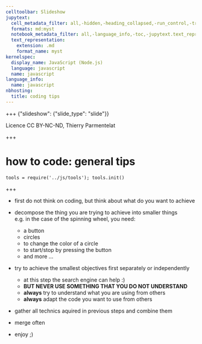 ```yaml
---
celltoolbar: Slideshow
jupytext:
  cell_metadata_filter: all,-hidden,-heading_collapsed,-run_control,-trusted
  formats: md:myst
  notebook_metadata_filter: all,-language_info,-toc,-jupytext.text_representation.jupytext_version,-jupytext.text_representation.format_version
  text_representation:
    extension: .md
    format_name: myst
kernelspec:
  display_name: JavaScript (Node.js)
  language: javascript
  name: javascript
language_info:
  name: javascript
nbhosting:
  title: coding tips
---
```


+++ {"slideshow": {"slide_type": "slide"}}

Licence CC BY-NC-ND, Thierry Parmentelat

+++

# how to code: general tips

```{code-cell}
tools = require('../js/tools'); tools.init()
```

+++

* first do not think on coding, but think about what do you want to achieve
* decompose the thing you are trying to achieve into smaller things  
  e.g. in the case of the spinning wheel, you need:

  * a button
  * circles
  * to change the color of a circle
  * to start/stop by pressing the button
  * and more ...
* try to achieve the smallest objectives first separately or independently
  * at this step the search engine can help :)
  * **BUT NEVER USE SOMETHING THAT YOU DO NOT UNDERSTAND**
  * **always** try to understand what you are using from others
  * **always** adapt the code you want to use from others
* gather all technics aquired in previous steps and combine them
* merge often
* enjoy ;)
